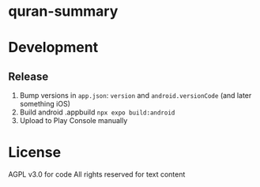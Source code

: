 # quran-summary

# Development
## Release
1. Bump versions in `app.json`: `version` and `android.versionCode` (and later something iOS)
2. Build android .appbuild `npx expo build:android`
3. Upload to Play Console manually


# License
AGPL v3.0 for code
All rights reserved for text content 
